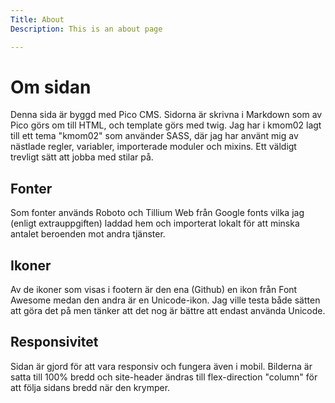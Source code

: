 ```yaml
---
Title: About
Description: This is an about page

---
```


Om sidan
==========================

Denna sida är byggd med Pico CMS. Sidorna är skrivna i Markdown som av Pico görs om till HTML, och template görs med twig.
Jag har i kmom02 lagt till ett tema "kmom02" som använder SASS, där jag har använt mig av nästlade regler, variabler, importerade moduler och mixins. Ett väldigt trevligt sätt att jobba med stilar på.


## Fonter
Som fonter används Roboto och Tillium Web från Google fonts vilka jag (enligt extrauppgiften) laddad hem och importerat lokalt för att minska antalet beroenden mot andra tjänster.

## Ikoner
Av de ikoner som visas i footern är den ena (Github) en ikon från Font Awesome medan den andra är en Unicode-ikon. Jag ville testa både sätten att göra det på men tänker att det nog är bättre att endast använda Unicode.

## Responsivitet
Sidan är gjord för att vara responsiv och fungera även i mobil. Bilderna är satta till 100% bredd och site-header ändras till flex-direction "column" för att följa sidans bredd när den krymper.